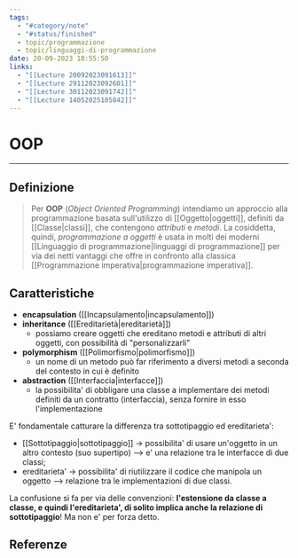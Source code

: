 ```yaml
---
tags:
  - "#category/note"
  - "#status/finished"
  - topic/programmazione
  - topic/linguaggi-di-programmazione
date: 20-09-2023 18:55:50
links:
  - "[[Lecture 20092023091613]]"
  - "[[Lecture 29112023092601]]"
  - "[[Lecture 30112023091742]]"
  - "[[Lecture 14052025105842]]"
---
```

# OOP
---
## Definizione
> Per **OOP** (_Object Oriented Programming_) intendiamo un approccio alla programmazione basata sull'utilizzo di [[Oggetto|oggetti]], definiti da [[Classe|classi]], che contengono _attributi_ e _metodi_. La cosiddetta, quindi, _programmazione a oggetti_ è usata in molti dei moderni [[Linguaggio di programmazione|linguaggi di programmazione]] per via dei netti vantaggi che offre in confronto alla classica [[Programmazione imperativa|programmazione imperativa]].

## Caratteristiche
- **encapsulation** ([[Incapsulamento|incapsulamento]])
- **inheritance** ([[Ereditarietà|ereditarietà]])
	- possiamo creare oggetti che ereditano metodi e attributi di altri oggetti, con possibilità di "personalizzarli"
- **polymorphism** ([[Polimorfismo|polimorfismo]])
	- un nome di un metodo può far riferimento a diversi metodi a seconda del contesto in cui è definito
- **abstraction** ([[Interfaccia|interfacce]])
	- la possibilita' di obbligare una classe a implementare dei metodi definiti da un contratto (interfaccia), senza fornire in esso l'implementazione

E' fondamentale catturare la differenza tra sottotipaggio ed ereditarieta':
- [[Sottotipaggio|sottotipaggio]] -> possibilita' di usare un'oggetto in un altro contesto (suo supertipo) --> e' una relazione tra le interfacce di due classi;
- ereditarieta' -> possibilita' di riutilizzare il codice che manipola un oggetto --> relazione tra le implementazioni di due classi.

La confusione si fa per via delle convenzioni: **l'estensione da classe a classe, e quindi l'ereditarieta', di solito implica anche la relazione di sottotipaggio**! Ma non e' per forza detto.

## Referenze